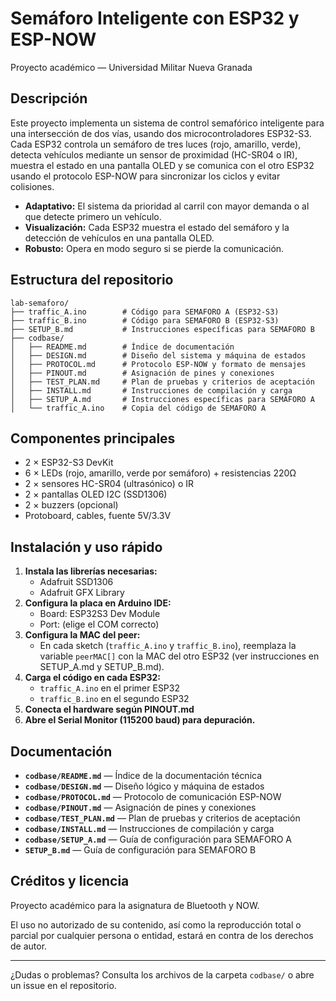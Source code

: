 # Semáforo Inteligente con ESP32 y ESP-NOW

Proyecto académico — Universidad Militar Nueva Granada

## Descripción

Este proyecto implementa un sistema de control semafórico inteligente para una intersección de dos vías, usando dos microcontroladores ESP32-S3. Cada ESP32 controla un semáforo de tres luces (rojo, amarillo, verde), detecta vehículos mediante un sensor de proximidad (HC-SR04 o IR), muestra el estado en una pantalla OLED y se comunica con el otro ESP32 usando el protocolo ESP-NOW para sincronizar los ciclos y evitar colisiones.

- **Adaptativo:** El sistema da prioridad al carril con mayor demanda o al que detecte primero un vehículo.
- **Visualización:** Cada ESP32 muestra el estado del semáforo y la detección de vehículos en una pantalla OLED.
- **Robusto:** Opera en modo seguro si se pierde la comunicación.

## Estructura del repositorio

```
lab-semaforo/
├── traffic_A.ino        # Código para SEMAFORO A (ESP32-S3)
├── traffic_B.ino        # Código para SEMAFORO B (ESP32-S3)
├── SETUP_B.md           # Instrucciones específicas para SEMAFORO B
├── codbase/
│   ├── README.md        # Índice de documentación
│   ├── DESIGN.md        # Diseño del sistema y máquina de estados
│   ├── PROTOCOL.md      # Protocolo ESP-NOW y formato de mensajes
│   ├── PINOUT.md        # Asignación de pines y conexiones
│   ├── TEST_PLAN.md     # Plan de pruebas y criterios de aceptación
│   ├── INSTALL.md       # Instrucciones de compilación y carga
│   ├── SETUP_A.md       # Instrucciones específicas para SEMAFORO A
│   └── traffic_A.ino    # Copia del código de SEMAFORO A
```

## Componentes principales
- 2 × ESP32-S3 DevKit
- 6 × LEDs (rojo, amarillo, verde por semáforo) + resistencias 220Ω
- 2 × sensores HC-SR04 (ultrasónico) o IR
- 2 × pantallas OLED I2C (SSD1306)
- 2 × buzzers (opcional)
- Protoboard, cables, fuente 5V/3.3V

## Instalación y uso rápido

1. **Instala las librerías necesarias:**
   - Adafruit SSD1306
   - Adafruit GFX Library
2. **Configura la placa en Arduino IDE:**
   - Board: ESP32S3 Dev Module
   - Port: (elige el COM correcto)
3. **Configura la MAC del peer:**
   - En cada sketch (`traffic_A.ino` y `traffic_B.ino`), reemplaza la variable `peerMAC[]` con la MAC del otro ESP32 (ver instrucciones en SETUP_A.md y SETUP_B.md).
4. **Carga el código en cada ESP32:**
   - `traffic_A.ino` en el primer ESP32
   - `traffic_B.ino` en el segundo ESP32
5. **Conecta el hardware según PINOUT.md**
6. **Abre el Serial Monitor (115200 baud) para depuración.**

## Documentación
- **`codbase/README.md`** — Índice de la documentación técnica
- **`codbase/DESIGN.md`** — Diseño lógico y máquina de estados
- **`codbase/PROTOCOL.md`** — Protocolo de comunicación ESP-NOW
- **`codbase/PINOUT.md`** — Asignación de pines y conexiones
- **`codbase/TEST_PLAN.md`** — Plan de pruebas y criterios de aceptación
- **`codbase/INSTALL.md`** — Instrucciones de compilación y carga
- **`codbase/SETUP_A.md`** — Guía de configuración para SEMAFORO A
- **`SETUP_B.md`** — Guía de configuración para SEMAFORO B

## Créditos y licencia

Proyecto académico para la asignatura de Bluetooth y NOW.

El uso no autorizado de su contenido, así como la reproducción total o parcial por cualquier persona o entidad, estará en contra de los derechos de autor.

---

¿Dudas o problemas? Consulta los archivos de la carpeta `codbase/` o abre un issue en el repositorio.